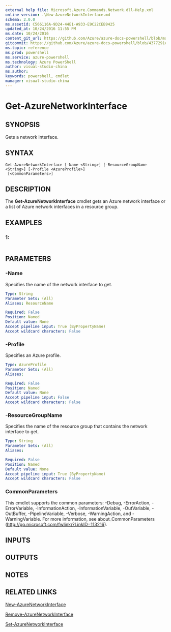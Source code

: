 ```yaml
---
external help file: Microsoft.Azure.Commands.Network.dll-Help.xml
online version: .\New-AzureNetworkInterface.md
schema: 2.0.0
ms.assetid: C566116A-9D24-44E1-A933-E9C22CEB9425
updated_at: 10/24/2016 11:55 PM
ms.date: 10/24/2016
content_git_url: https://github.com/Azure/azure-docs-powershell/blob/master/azureps-cmdlets-docs/ResourceManager/AzureRM.Network/v0.9.8/Get-AzureNetworkInterface.md
gitcommit: https://github.com/Azure/azure-docs-powershell/blob/4377291ee360e58e2c1c5d644155daf6a0279055/azureps-cmdlets-docs/ResourceManager/AzureRM.Network/v0.9.8/Get-AzureNetworkInterface.md
ms.topic: reference
ms.prod: powershell
ms.service: azure-powershell
ms.technology: Azure PowerShell
author: visual-studio-china
ms.author: 
keywords: powershell, cmdlet
manager: visual-studio-china
---
```


# Get-AzureNetworkInterface

## SYNOPSIS
Gets a network interface.

## SYNTAX

```
Get-AzureNetworkInterface [-Name <String>] [-ResourceGroupName <String>] [-Profile <AzureProfile>]
 [<CommonParameters>]
```

## DESCRIPTION
The **Get-AzureNetworkInterface** cmdlet gets an Azure network interface or a list of Azure network interfaces in a resource group.

## EXAMPLES

### 1:
```

```

## PARAMETERS

### -Name
Specifies the name of the network interface to get.

```yaml
Type: String
Parameter Sets: (All)
Aliases: ResourceName

Required: False
Position: Named
Default value: None
Accept pipeline input: True (ByPropertyName)
Accept wildcard characters: False
```

### -Profile
Specifies an Azure profile.

```yaml
Type: AzureProfile
Parameter Sets: (All)
Aliases: 

Required: False
Position: Named
Default value: None
Accept pipeline input: False
Accept wildcard characters: False
```

### -ResourceGroupName
Specifies the name of the resource group that contains the network interface to get.

```yaml
Type: String
Parameter Sets: (All)
Aliases: 

Required: False
Position: Named
Default value: None
Accept pipeline input: True (ByPropertyName)
Accept wildcard characters: False
```

### CommonParameters
This cmdlet supports the common parameters: -Debug, -ErrorAction, -ErrorVariable, -InformationAction, -InformationVariable, -OutVariable, -OutBuffer, -PipelineVariable, -Verbose, -WarningAction, and -WarningVariable. For more information, see about_CommonParameters (http://go.microsoft.com/fwlink/?LinkID=113216).

## INPUTS

## OUTPUTS

## NOTES

## RELATED LINKS

[New-AzureNetworkInterface](xref:ResourceManager/AzureRM.Network/v0.9.8/New-AzureNetworkInterface.md)

[Remove-AzureNetworkInterface](xref:ResourceManager/AzureRM.Network/v0.9.8/Remove-AzureNetworkInterface.md)

[Set-AzureNetworkInterface](xref:ResourceManager/AzureRM.Network/v0.9.8/Set-AzureNetworkInterface.md)


